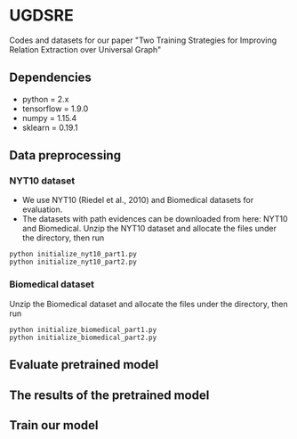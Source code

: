 # UGDSRE
Codes and datasets for our paper "Two Training Strategies for Improving Relation Extraction over Universal Graph"
## Dependencies
- python = 2.x
- tensorflow = 1.9.0
- numpy = 1.15.4
- sklearn = 0.19.1
## Data preprocessing
### NYT10 dataset
- We use NYT10 (Riedel et al., 2010) and Biomedical datasets for evaluation.
- The datasets with path evidences can be downloaded from here: NYT10 and Biomedical.
Unzip the NYT10 dataset and allocate the files under the directory, then run
~~~
python initialize_nyt10_part1.py
python initialize_nyt10_part2.py
~~~
### Biomedical dataset
Unzip the Biomedical dataset and allocate the files under the directory, then run
~~~
python initialize_biomedical_part1.py
python initialize_biomedical_part2.py
~~~
## Evaluate pretrained model
## The results of the pretrained model
## Train our model
